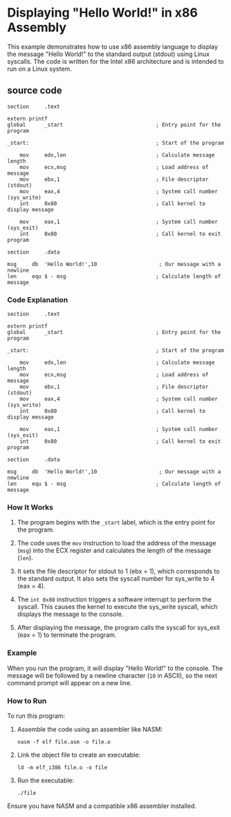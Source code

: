 # Displaying "Hello World!" in x86 Assembly

This example demonstrates how to use x86 assembly language to display the message "Hello World!" to the standard output (stdout) using Linux syscalls. The code is written for the Intel x86 architecture and is intended to run on a Linux system.

## source code 

```assembly
section     .text

extern printf
global      _start                              ; Entry point for the program

_start:                                         ; Start of the program
	
    mov     edx,len                             ; Calculate message length
    mov     ecx,msg                             ; Load address of message
    mov     ebx,1                               ; File descriptor (stdout)
    mov     eax,4                               ; System call number (sys_write)
    int     0x80                                ; Call kernel to display message

    mov     eax,1                               ; System call number (sys_exit)
    int     0x80                                ; Call kernel to exit program

section     .data

msg     db  'Hello World!',10                    ; Our message with a newline
len     equ $ - msg                             ; Calculate length of message
```


### Code Explanation

```assembly
section     .text

extern printf
global      _start                              ; Entry point for the program

_start:                                         ; Start of the program
	
    mov     edx,len                             ; Calculate message length
    mov     ecx,msg                             ; Load address of message
    mov     ebx,1                               ; File descriptor (stdout)
    mov     eax,4                               ; System call number (sys_write)
    int     0x80                                ; Call kernel to display message

    mov     eax,1                               ; System call number (sys_exit)
    int     0x80                                ; Call kernel to exit program

section     .data

msg     db  'Hello World!',10                    ; Our message with a newline
len     equ $ - msg                             ; Calculate length of message
```

### How It Works

1. The program begins with the `_start` label, which is the entry point for the program. 

2. The code uses the `mov` instruction to load the address of the message (`msg`) into the ECX register and calculates the length of the message (`len`).

3. It sets the file descriptor for stdout to 1 (ebx = 1), which corresponds to the standard output. It also sets the syscall number for sys_write to 4 (eax = 4).

4. The `int 0x80` instruction triggers a software interrupt to perform the syscall. This causes the kernel to execute the sys_write syscall, which displays the message to the console.

5. After displaying the message, the program calls the syscall for sys_exit (eax = 1) to terminate the program.

### Example

When you run the program, it will display "Hello World!" to the console. The message will be followed by a newline character (`10` in ASCII), so the next command prompt will appear on a new line.

### How to Run

To run this program:

1. Assemble the code using an assembler like NASM:
   ```
   nasm -f elf file.asm -o file.o
   ```

2. Link the object file to create an executable:
   ```
   ld -m elf_i386 file.o -o file
   ```

3. Run the executable:
   ```
   ./file
   ```

Ensure you have NASM and a compatible x86 assembler installed.
